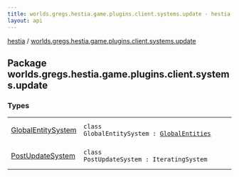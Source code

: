 ```yaml
---
title: worlds.gregs.hestia.game.plugins.client.systems.update - hestia
layout: api
---
```


<div class='api-docs-breadcrumbs'><a href="../index.html">hestia</a> / <a href="./index.html">worlds.gregs.hestia.game.plugins.client.systems.update</a></div>

## Package worlds.gregs.hestia.game.plugins.client.systems.update

### Types

<table class="api-docs-table">
<tbody>
<tr>
<td markdown="1">

<a href="-global-entity-system/index.html">GlobalEntitySystem</a>


</td>
<td markdown="1">
<div class="signature"><code><span class="keyword">class </span><span class="identifier">GlobalEntitySystem</span>&nbsp;<span class="symbol">:</span>&nbsp;<a href="../worlds.gregs.hestia.game.api.client/-global-entities/index.html"><span class="identifier">GlobalEntities</span></a></code></div>

</td>
</tr>
<tr>
<td markdown="1">

<a href="-post-update-system/index.html">PostUpdateSystem</a>


</td>
<td markdown="1">
<div class="signature"><code><span class="keyword">class </span><span class="identifier">PostUpdateSystem</span>&nbsp;<span class="symbol">:</span>&nbsp;<span class="identifier">IteratingSystem</span></code></div>

</td>
</tr>
</tbody>
</table>
